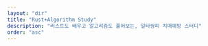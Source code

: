 ```yaml
---
layout: "dir"
title: "Rust+Algorithm Study"
description: "러스트도 배우고 알고리즘도 풀어보는, 일타쌍피 치매예방 스터디"
order: "asc"
---
```

